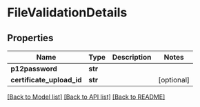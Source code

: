 # FileValidationDetails

## Properties
Name | Type | Description | Notes
------------ | ------------- | ------------- | -------------
**p12password** | **str** |  | 
**certificate_upload_id** | **str** |  | [optional] 

[[Back to Model list]](../README.md#documentation-for-models) [[Back to API list]](../README.md#documentation-for-api-endpoints) [[Back to README]](../README.md)

